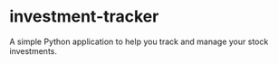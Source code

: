 # investment-tracker
A simple Python application to help you track and manage your stock investments.
